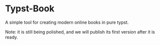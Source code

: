 # Typst-Book

A simple tool for creating modern online books in pure typst.

Note: it is still being polished, and we will publish its first version after it is ready.
